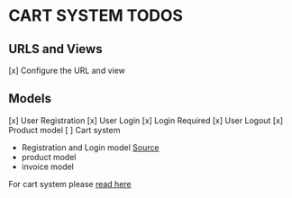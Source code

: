 # CART SYSTEM TODOS
## URLS and Views
[x] Configure the URL and view
## Models
[x] User Registration
[x] User Login
[x] Login Required
[x] User Logout
[x] Product model
[ ] Cart system

- Registration and Login model
[Source](https://www.ordinarycoders.com/blog/article/django-user-register-login-logout)
- product model
- invoice model


For cart system please [read here](https://blog.kwetuhub.com/developing-shopping-cart-class-shop-products-django-2-0-python-3-6/)
